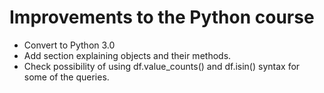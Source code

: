 # Improvements to the Python course

+  Convert to Python 3.0
+  Add section explaining objects and their methods.
+  Check possibility of using df.value_counts() and df.isin() syntax for some of the queries.
